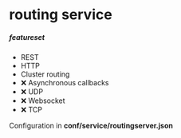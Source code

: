 # routing service
##### featureset
- REST
- HTTP
- Cluster routing
- :x: Asynchronous callbacks
- :x: UDP
- :x: Websocket
- :x: TCP

Configuration in **conf/service/routingserver.json**
